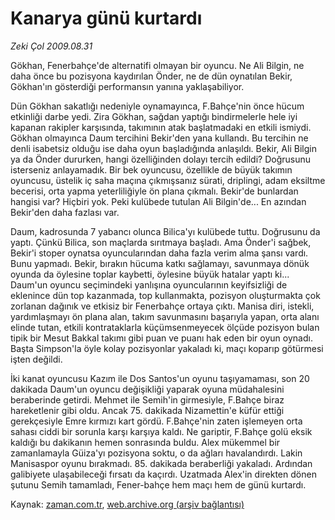 # Kanarya günü kurtardı

*Zeki Çol 2009.08.31*

<tr><td class="metin" colspan="2" style="padding-top: 20px; padding-left: 5px; padding-right: 10px;">Gökhan, Fenerbahçe'de alternatifi olmayan bir oyuncu. Ne Ali Bilgin, ne daha önce bu pozisyona kaydırılan Önder, ne de dün oynatılan Bekir, Gökhan'ın gösterdiği performansın yanına yaklaşabiliyor.</td></tr><tr><td class="metin" colspan="2" style="padding-top: 20px; padding-left: 5px; padding-right: 10px;"><p>Dün Gökhan sakatlığı nedeniyle oynamayınca, F.Bahçe'nin önce hücum etkinliği darbe yedi. Zira Gökhan, sağdan yaptığı bindirmelerle hele iyi kapanan rakipler karşısında, takımının atak başlatmadaki en etkili ismiydi. Gökhan olmayınca Daum tercihini Bekir'den yana kullandı. Bu tercihin ne denli isabetsiz olduğu ise daha oyun başladığında anlaşıldı. Bekir, Ali Bilgin ya da Önder dururken, hangi özelliğinden dolayı tercih edildi? Doğrusunu isterseniz anlayamadık. Bir bek oyuncusu, özellikle de büyük takımın oyuncusu, üstelik iç saha maçına çıkmışsanız sürati, driplingi, adam eksiltme becerisi, orta yapma yeterliliğiyle ön plana çıkmalı. Bekir'de bunlardan hangisi var? Hiçbiri yok. Peki kulübede tutulan Ali Bilgin'de... En azından Bekir'den daha fazlası var.
<p>Daum, kadrosunda 7 yabancı olunca Bilica'yı kulübede tuttu. Doğrusunu da yaptı. Çünkü Bilica, son maçlarda sırıtmaya başladı. Ama Önder'i sağbek, Bekir'i stoper oynatsa oyuncularından daha fazla verim alma şansı vardı. Bunu yapmadı. Bekir, bırakın hücuma katkı sağlamayı, savunmaya dönük oyunda da öylesine toplar kaybetti, öylesine büyük hatalar yaptı ki... Daum'un oyuncu seçimindeki yanlışına oyuncularının keyifsizliği de eklenince dün top kazanmada, top kullanmakta, pozisyon oluşturmakta çok zorlanan dağınık ve etkisiz bir Fenerbahçe ortaya çıktı. Manisa diri, istekli, yardımlaşmayı ön plana alan, takım savunmasını başarıyla yapan, orta alanı elinde tutan, etkili kontrataklarla küçümsenmeyecek ölçüde pozisyon bulan tipik bir Mesut Bakkal takımı gibi puan ve puanı hak eden bir oyun oynadı. Başta Simpson'la öyle kolay pozisyonlar yakaladı ki, maçı koparıp götürmesi işten değildi.
<p>İki kanat oyuncusu Kazım ile Dos Santos'un oyunu taşıyamaması, son 20 dakikada Daum'un oyuncu değişikliği yaparak oyuna müdahalesini beraberinde getirdi. Mehmet ile Semih'in girmesiyle, F.Bahçe biraz hareketlenir gibi oldu. Ancak 75. dakikada Nizamettin'e küfür ettiği gerekçesiyle Emre kırmızı kart gördü. F.Bahçe'nin zaten işlemeyen orta sahası ciddi bir sorunla karşı karşıya kaldı. Ne gariptir, F.Bahçe golü eksik kaldığı bu dakikanın hemen sonrasında buldu. Alex mükemmel bir zamanlamayla Güiza'yı pozisyona soktu, o da ağları havalandırdı. Lakin Manisaspor oyunu bırakmadı. 85. dakikada beraberliği yakaladı. Ardından galibiyete ulaşabileceği fırsatı da kaçırdı. Uzatmada Alex'in direkten dönen şutunu Semih tamamladı, Fener-bahçe hem maçı hem de günü kurtardı. <br/></p></p></p></td></tr>

Kaynak: [zaman.com.tr](http://zaman.com.tr/yazar.do?yazino=886640), [web.archive.org (arşiv bağlantısı)](http://web.archive.org/web/20090924022722/http://www.zaman.com.tr:80/yazar.do?yazino=886640)
